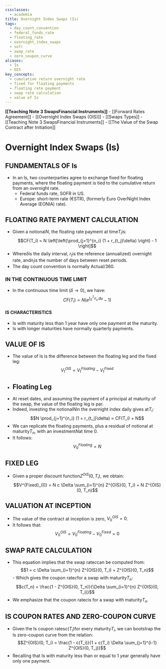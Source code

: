 ```yaml
---
cssclasses:
  - academia
title: Overnight Index Swaps (Is)
tags:
  - day_count_convention
  - federal_funds_rate
  - floating_rate
  - overnight_index_swaps
  - sofr
  - swap_rate
  - zero_coupon_curve
aliases:
  - Is
  - OIS
key_concepts:
  - cumulative return overnight rate
  - fixed for floating payments
  - floating rate payment
  - swap rate calculation
  - value of Is
---
```


**[[Teaching Note 3 SwapsFinancial Instruments]]**
	- [[Forward Rates Agreement]]
	- [[Overnight Index Swaps (OIS)]]
	- [[Swaps Types]]
	- [[Teaching Note 3 SwapsFinancial Instruments]]
	- [[The Value of the Swap Contract after Initiation]]

# Overnight Index Swaps (Is)
## FUNDAMENTALS OF Is
- In an Is,  two counterparties agree to exchange fixed for floating payments,  where the floating payment is tied to the cumulative return from an overnight rate.
	- Federal funds rate,  SOFR in US.
	- Europe: short-term rate (€STR),  (formerly Euro OverNight Index Average (EONIA) rate).
## FLOATING RATE PAYMENT CALCULATION

- Given a notional$N$,  the floating rate payment at time$T_i$is:$$CF(T_i) = N \left[\left(\prod_{j=1}^{n_i} (1 + r_{t_j}\delta) \right) - 1 \right]$$
- Where$\delta$is the daily interval,  $r_t$is the reference (annualized) overnight rate,  and$n_i$is the number of days between reset periods.
- The day count convention is normally Actual/360.
### IN THE CONTINUOUS TIME LIMIT

- In the continuous time limit ($\delta \rightarrow 0$),  we have:$$CF(T_i) = N \left(e^{\int_{0}^{T_i} r_u \,    du} - 1 \right)$$
#### IS CHARACTERISTICS
- Is with maturity less than 1 year have only one payment at the maturity.
- Is with longer maturities have normally quarterly payments.

## VALUE OF IS

- The value of Is is the difference between the floating leg and the fixed leg:$$V^{OIS}_t = V^{Floating}_t - V^{Fixed}_t$$
- ## Floating Leg
- At reset dates,  and assuming the payment of a principal at maturity of the swap,  the value of the floating leg is par.
- Indeed,  investing the notional$N$in the overnight index daily gives at$T_i$:$$N \prod_{j=1}^{n_i} (1 + r_{t_j}\delta) = CF(T_i) + N$$
- We can replicate the floating payments,  plus a residual of notional at maturity$T_n$,  with an investment$N$at time 0.
- It follows:$$V^{Floating}_{0} = N$$

## FIXED LEG

- Given a proper discount function$Z^{OIS}(0,    T_i)$,  we obtain:$$V^{Fixed}_{0} = N c \Delta \sum_{i=1}^{n} Z^{OIS}(0,    T_i) + N Z^{OIS}(0,    T_n)$$

## VALUATION AT INCEPTION
- The value of the contract at inception is zero,  $V^{OIS}_0 = 0$.
- It follows that:$$V^{OIS}_{0} = V^{Floating}_{0} - V^{Fixed}_{0} = 0$$

## SWAP RATE CALCULATION

- This equation implies that the swap rate$c$can be computed from:$$1 = c \Delta \sum_{i=1}^{n} Z^{OIS}(0,    T_i) + Z^{OIS}(0,    T_n)$$- Which gives the coupon rate$c$for a swap with maturity$T_n$:$$c(T_n) = \frac{1 - Z^{OIS}(0,    T_n)}{\Delta \sum_{i=1}^{n} Z^{OIS}(0,    T_i)}$$
- We emphasize that the coupon rate$c$is for a swap with maturity$T_n$.
## IS COUPON RATES AND ZERO-COUPON CURVE

- Given the Is coupon rates$c(T_i)$for every maturity$T_i$,  we can bootstrap the Is zero-coupon curve from the relation:$$Z^{OIS}(0,    T_i) = \frac{1 - c(T_i)}{1 + c(T_i) \Delta \sum_{j=1}^{i-1} Z^{OIS}(0,    T_j)}$$
- Recalling that Is with maturity less than or equal to 1 year generally have only one payment.
